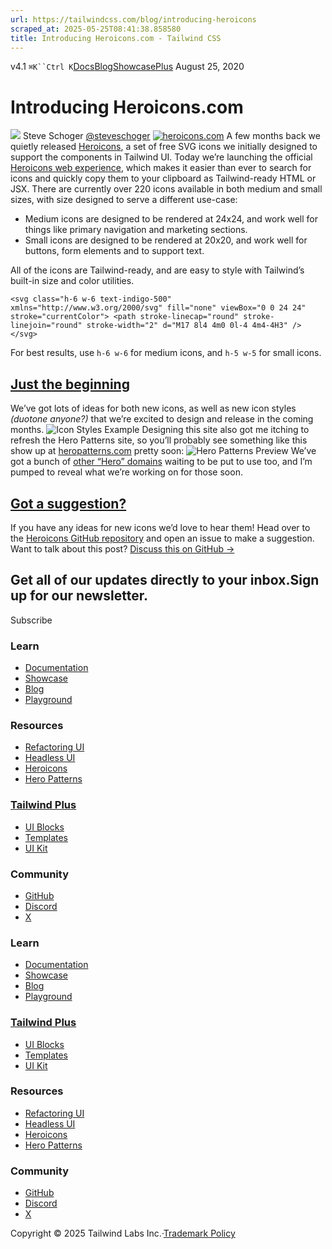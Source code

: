 ```yaml
---
url: https://tailwindcss.com/blog/introducing-heroicons
scraped_at: 2025-05-25T08:41:38.858580
title: Introducing Heroicons.com - Tailwind CSS
---
```


[](https://tailwindcss.com/)v4.1
`⌘K``Ctrl K`[Docs](https://tailwindcss.com/docs)[Blog](https://tailwindcss.com/blog)[Showcase](https://tailwindcss.com/showcase)[Plus](https://tailwindcss.com/plus?ref=top)[](https://github.com/tailwindlabs/tailwindcss)
August 25, 2020
# Introducing Heroicons.com
![](https://tailwindcss.com/_next/image?url=%2F_next%2Fstatic%2Fmedia%2Fsteveschoger.7883bc0d.jpg&w=96&q=75)
Steve Schoger
[@steveschoger](https://twitter.com/steveschoger)
[![heroicons.com](https://tailwindcss.com/_next/image?url=%2F_next%2Fstatic%2Fmedia%2Fbanner.8a379352.png&w=3840&q=75)](https://heroicons.com)
A few months back we quietly released [Heroicons](https://www.heroicons.com/), a set of free SVG icons we initially designed to support the components in Tailwind UI. Today we’re launching the official [Heroicons web experience](https://www.heroicons.com/), which makes it easier than ever to search for icons and quickly copy them to your clipboard as Tailwind-ready HTML or JSX.
There are currently over 220 icons available in both medium and small sizes, with size designed to serve a different use-case:
  * Medium icons are designed to be rendered at 24x24, and work well for things like primary navigation and marketing sections.
  * Small icons are designed to be rendered at 20x20, and work well for buttons, form elements and to support text.


All of the icons are Tailwind-ready, and are easy to style with Tailwind’s built-in size and color utilities.
```
<svg class="h-6 w-6 text-indigo-500" xmlns="http://www.w3.org/2000/svg" fill="none" viewBox="0 0 24 24" stroke="currentColor"> <path stroke-linecap="round" stroke-linejoin="round" stroke-width="2" d="M17 8l4 4m0 0l-4 4m4-4H3" /></svg>
```

For best results, use `h-6 w-6` for medium icons, and `h-5 w-5` for small icons.
## [Just the beginning](https://tailwindcss.com/blog/introducing-heroicons#just-the-beginning)
We’ve got lots of ideas for both new icons, as well as new icon styles _(duotone anyone?)_ that we’re excited to design and release in the coming months.
![Icon Styles Example](https://tailwindcss.com/_next/image?url=%2F_next%2Fstatic%2Fmedia%2Ficon-styles.629ae51a.png&w=3840&q=75)
Designing this site also got me itching to refresh the Hero Patterns site, so you’ll probably see something like this show up at [heropatterns.com](http://www.heropatterns.com/) pretty soon:
![Hero Patterns Preview](https://tailwindcss.com/_next/image?url=%2F_next%2Fstatic%2Fmedia%2Fheropatterns-preview.0cd13508.jpg&w=3840&q=75)
We’ve got a bunch of [other “Hero” domains](https://twitter.com/steveschoger/status/1266042614710767616?s=20) waiting to be put to use too, and I’m pumped to reveal what we’re working on for those soon.
## [Got a suggestion?](https://tailwindcss.com/blog/introducing-heroicons#got-a-suggestion)
If you have any ideas for new icons we’d love to hear them! Head over to the [Heroicons GitHub repository](https://github.com/tailwindlabs/heroicons) and open an issue to make a suggestion.
Want to talk about this post? [Discuss this on GitHub →](https://github.com/tailwindcss/tailwindcss/discussions/2238)
## Get all of our updates directly to your inbox.Sign up for our newsletter.
Subscribe
### Learn
  * [Documentation](https://tailwindcss.com/docs)
  * [Showcase](https://tailwindcss.com/showcase)
  * [Blog](https://tailwindcss.com/blog)
  * [Playground](https://play.tailwindcss.com/)


### Resources
  * [Refactoring UI](https://www.refactoringui.com)
  * [Headless UI](https://headlessui.com)
  * [Heroicons](https://heroicons.com)
  * [Hero Patterns](https://heropatterns.com)


### [Tailwind Plus](https://tailwindcss.com/plus?ref=footer)
  * [UI Blocks](https://tailwindcss.com/plus/ui-blocks?ref=footer)
  * [Templates](https://tailwindcss.com/plus/templates?ref=footer)
  * [UI Kit](https://tailwindcss.com/plus/ui-kit?ref=footer)


### Community
  * [GitHub](https://github.com/tailwindlabs/tailwindcss)
  * [Discord](https://tailwindcss.com/discord)
  * [X](https://x.com/tailwindcss)


### Learn
  * [Documentation](https://tailwindcss.com/docs)
  * [Showcase](https://tailwindcss.com/showcase)
  * [Blog](https://tailwindcss.com/blog)
  * [Playground](https://play.tailwindcss.com/)


### [Tailwind Plus](https://tailwindcss.com/plus?ref=footer)
  * [UI Blocks](https://tailwindcss.com/plus/ui-blocks?ref=footer)
  * [Templates](https://tailwindcss.com/plus/templates?ref=footer)
  * [UI Kit](https://tailwindcss.com/plus/ui-kit?ref=footer)


### Resources
  * [Refactoring UI](https://www.refactoringui.com)
  * [Headless UI](https://headlessui.com)
  * [Heroicons](https://heroicons.com)
  * [Hero Patterns](https://heropatterns.com)


### Community
  * [GitHub](https://github.com/tailwindlabs/tailwindcss)
  * [Discord](https://tailwindcss.com/discord)
  * [X](https://x.com/tailwindcss)


Copyright © 2025 Tailwind Labs Inc.·[Trademark Policy](https://tailwindcss.com/brand)

